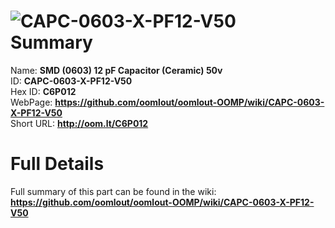 
![CAPC-0603-X-PF12-V50](https://github.com/oomlout/oomlout-OOMP/blob/master/parts/CAPC-0603-X-PF12-V50/CAPC-0603-X-PF12-V50_420.jpg)   
Summary
=================
  
Name: __SMD (0603) 12 pF Capacitor (Ceramic) 50v__    
ID: __CAPC-0603-X-PF12-V50__   
Hex ID: __C6P012__   
WebPage: __https://github.com/oomlout/oomlout-OOMP/wiki/CAPC-0603-X-PF12-V50__   
Short URL: __http://oom.lt/C6P012__   

Full Details
==========================
Full summary of this part can be found in the wiki:   
__https://github.com/oomlout/oomlout-OOMP/wiki/CAPC-0603-X-PF12-V50__    

